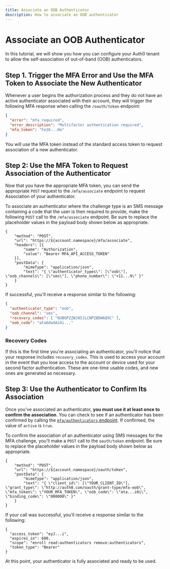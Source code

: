 ```yaml
---
title: Associate an OOB Authenticator
description: How to associate an OOB authenticator
---
```

# Associate an OOB Authenticator

In this tutorial, we will show you how you can configure your Auth0 tenant to allow the self-association of out-of-band (OOB) authenticators.

## Step 1. Trigger the MFA Error and Use the MFA Token to Associate the New Authenticator

Whenever a user begins the authorization process and they do not have an active authenticator associated with their account, they will trigger the following MFA response when calling the `/oauth/token` endpoint:

```json
{
  "error": "mfa_required",
  "error_description": "Multifactor authentication required",
  "mfa_token": "Fe26...Ha"
}
```

You will use the MFA token instead of the standard access token to request association of a new authenticator.

## Step 2: Use the MFA Token to Request Association of the Authenticator

Now that you have the appropriate MFA token, you can send the appropriate `POST` request to the `/mfa/associate` endpoint to request Association of your authenticator.

To associate an authenticator where the challenge type is an SMS message containing a code that the user is then required to provide, make the following `POST` call to the `/mfa/associate` endpoint. Be sure to replace the placeholder values in the payload body shown below as appropriate.

```har
{
	"method": "POST",
	"url": "https://${account.namespace}/mfa/associate",
	"headers": [{
		"name": "Authorization",
		"value": "Bearer MFA_API_ACCESS_TOKEN"
	}],
	"postData": {
		"mimeType": "application/json",
		"text": "{ \"authenticator_types\": [\"oob\"], \"oob_channels\": [\"sms\"], \"phone_number\": \"+11...9\" }"
	}
}
```

If successful, you'll receive a response similar to the following:

```json
{
  "authenticator_type": "oob",
  "oob_channel": "sms",
  "recovery_codes": [ "N3BGPZZWJ85JLCNPZBDW6QXC" ],
  "oob_code": "ata6daXAiOi..."
}
```

### Recovery Codes

If this is the first time you're associating an authenticator, you'll notice that your response includes `recovery_codes`. This is used to access your account in the event that you lose access to the account or device used for your second factor authentication. These are one-time usable codes, and new ones are generated as necessary.

## Step 3: Use the Authenticator to Confirm Its Association

Once you've associated an authenticator, **you must use it at least once to confirm the association**. You can check to see if an authenticator has been confirmed by calling the [`mfa/authenticators` endpoint](/multifactor-authentication/api/manage#list-authenticators). If confirmed, the value of `active` is `true`.

To confirm the association of an authenticator using SMS messages for the MFA challenge, you'll make a `POST` call to the `oauth/token` endpoint. Be sure to replace the placeholder values in the payload body shown below as appropriate.

```har
{
	"method": "POST",
	"url": "https://${account.namespace}/oauth/token",
	"postData": {
		"mimeType": "application/json",
		"text": "{ \"client_id\": [\"YOUR_CLIENT_ID\"], \"grant_type\": \"http://auth0.com/oauth/grant-type/mfa-oob\", \"mfa_token\": \"YOUR_MFA_TOKEN\", \"oob_code\": \"ata...i0i\", \"binding_code\": \"000000\" }"
	}
}
```

If your call was successful, you'll receive a response similar to the following:

```
{
  "access_token": "eyJ...i",
  "expires_in": 600,
  "scope": "enroll read:authenticators remove:authenticators",
  "token_type": "Bearer"
}
```

At this point, your authenticator is fully associated and ready to be used.